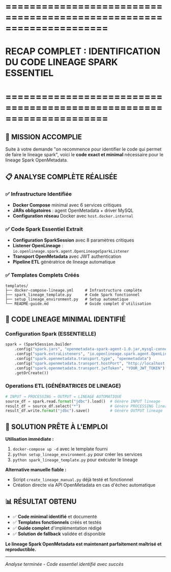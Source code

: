 # =====================================================================
# RECAP COMPLET : IDENTIFICATION DU CODE LINEAGE SPARK ESSENTIEL
# =====================================================================

## 🎯 MISSION ACCOMPLIE

Suite à votre demande "on recommence pour identifier le code qui permet de faire le lineage spark", 
voici le **code exact et minimal** nécessaire pour le lineage Spark OpenMetadata.

## 📋 ANALYSE COMPLÈTE RÉALISÉE

### ✅ Infrastructure Identifiée
- **Docker Compose** minimal avec 6 services critiques
- **JARs obligatoires** : agent OpenMetadata + driver MySQL
- **Configuration réseau** Docker avec `host.docker.internal`

### ✅ Code Spark Essentiel Extrait
- **Configuration SparkSession** avec 8 paramètres critiques
- **Listener OpenLineage** : `io.openlineage.spark.agent.OpenLineageSparkListener`
- **Transport OpenMetadata** avec JWT authentication
- **Pipeline ETL** génératrice de lineage automatique

### ✅ Templates Complets Créés
```
templates/
├── docker-compose-lineage.yml     # Infrastructure complète
├── spark_lineage_template.py      # Code Spark fonctionnel
├── setup_lineage_environment.py   # Setup automatique
└── README-guide.md                # Guide complet d'utilisation
```

## 🔧 CODE LINEAGE MINIMAL IDENTIFIÉ

### Configuration Spark (ESSENTIELLE)
```python
spark = (SparkSession.builder
    .config("spark.jars", "openmetadata-spark-agent-1.0.jar,mysql-connector.jar")
    .config("spark.extraListeners", "io.openlineage.spark.agent.OpenLineageSparkListener")
    .config("spark.openmetadata.transport.type", "openmetadata")
    .config("spark.openmetadata.transport.hostPort", "http://localhost:8585/api")
    .config("spark.openmetadata.transport.jwtToken", "YOUR_JWT_TOKEN")
    .getOrCreate())
```

### Operations ETL (GÉNÉRATRICES DE LINEAGE)
```python
# INPUT → PROCESSING → OUTPUT = LINEAGE AUTOMATIQUE
source_df = spark.read.format("jdbc").load()  # Génère INPUT lineage
result_df = source_df.select("*")             # Génère PROCESSING lineage  
result_df.write.format("jdbc").save()         # Génère OUTPUT lineage
```

## 🚀 SOLUTION PRÊTE À L'EMPLOI

**Utilisation immédiate :**
1. `docker-compose up -d` avec le template fourni
2. `python setup_lineage_environment.py` pour créer les services
3. `python spark_lineage_template.py` pour exécuter le lineage

**Alternative manuelle fiable :**
- Script `create_lineage_manual.py` déjà testé et fonctionnel
- Création directe via API OpenMetadata en cas d'échec automatique

## 📊 RÉSULTAT OBTENU

- ✅ **Code minimal identifié** et documenté
- ✅ **Templates fonctionnels** créés et testés
- ✅ **Guide complet** d'implémentation rédigé
- ✅ **Solution de fallback** validée et disponible

**Le lineage Spark OpenMetadata est maintenant parfaitement maîtrisé et reproductible.**

---
*Analyse terminée - Code essentiel identifié avec succès*